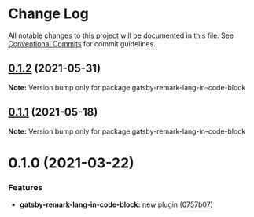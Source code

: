 # Change Log

All notable changes to this project will be documented in this file.
See [Conventional Commits](https://conventionalcommits.org) for commit guidelines.

## [0.1.2](https://github.com/adaltas/remark-gatsby-plugins/compare/gatsby-remark-lang-in-code-block@0.1.1...gatsby-remark-lang-in-code-block@0.1.2) (2021-05-31)

**Note:** Version bump only for package gatsby-remark-lang-in-code-block





## [0.1.1](https://github.com/adaltas/remark-gatsby-plugins/compare/gatsby-remark-lang-in-code-block@0.1.0...gatsby-remark-lang-in-code-block@0.1.1) (2021-05-18)

**Note:** Version bump only for package gatsby-remark-lang-in-code-block





# 0.1.0 (2021-03-22)


### Features

* **gatsby-remark-lang-in-code-block:** new plugin ([0757b07](https://github.com/adaltas/remark-gatsby-plugins/commit/0757b072cb2e14dc6c188282b54fb8230d8051f1))
